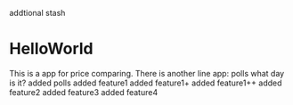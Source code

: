 addtional stash
# HelloWorld
This is a app for price comparing.
There is another line
app: polls
     what day is it?
added polls
added feature1
added feature1+
added feature1++
added feature2
added feature3
added feature4
